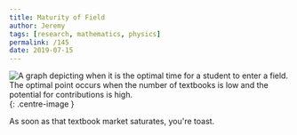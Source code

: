 ```yaml
---
title: Maturity of Field
author: Jeremy
tags: [research, mathematics, physics]
permalink: /145
date: 2019-07-15
---
```


![A graph depicting when it is the optimal time for a student to enter a field. The optimal point occurs when the number of textbooks is low and the potential for contributions is high.](https://res.cloudinary.com/dh3hm8pb7/image/upload/c_scale,q_auto:best/v1535842782/Handwaving/Published/Maturity.png){: .centre-image }

As soon as that textbook market saturates, you're toast.
